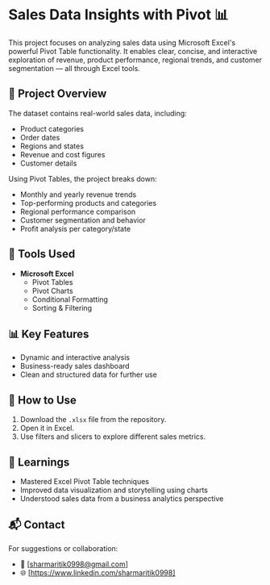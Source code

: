 # Sales Data Insights with Pivot 📊

This project focuses on analyzing sales data using Microsoft Excel's powerful Pivot Table functionality. It enables clear, concise, and interactive exploration of revenue, product performance, regional trends, and customer segmentation — all through Excel tools.

## 📁 Project Overview

The dataset contains real-world sales data, including:
- Product categories
- Order dates
- Regions and states
- Revenue and cost figures
- Customer details

Using Pivot Tables, the project breaks down:
- Monthly and yearly revenue trends
- Top-performing products and categories
- Regional performance comparison
- Customer segmentation and behavior
- Profit analysis per category/state

## 🔧 Tools Used
- **Microsoft Excel**
  - Pivot Tables
  - Pivot Charts
  - Conditional Formatting
  - Sorting & Filtering

## 📊 Key Features
- Dynamic and interactive analysis
- Business-ready sales dashboard
- Clean and structured data for further use

## 📌 How to Use
1. Download the `.xlsx` file from the repository.
2. Open it in Excel.
3. Use filters and slicers to explore different sales metrics.

## 🧠 Learnings
- Mastered Excel Pivot Table techniques
- Improved data visualization and storytelling using charts
- Understood sales data from a business analytics perspective


## 📬 Contact
For suggestions or collaboration:
- 📧 [sharmaritik0998@gmail.com]
- 🌐 [https://www.linkedin.com/sharmaritik0998]
